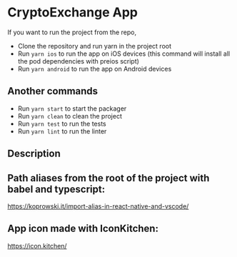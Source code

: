 # CryptoExchange App

If you want to run the project from the repo,

- Clone the repository and run yarn in the project root
- Run `yarn ios` to run the app on iOS devices (this command will install all the pod dependencies with preios script)
- Run `yarn android` to run the app on Android devices

## Another commands

- Run `yarn start` to start the packager
- Run `yarn clean` to clean the project
- Run `yarn test` to run the tests
- Run `yarn lint` to run the linter

## Description

## Path aliases from the root of the project with babel and typescript:

https://koprowski.it/import-alias-in-react-native-and-vscode/

## App icon made with IconKitchen:

https://icon.kitchen/
